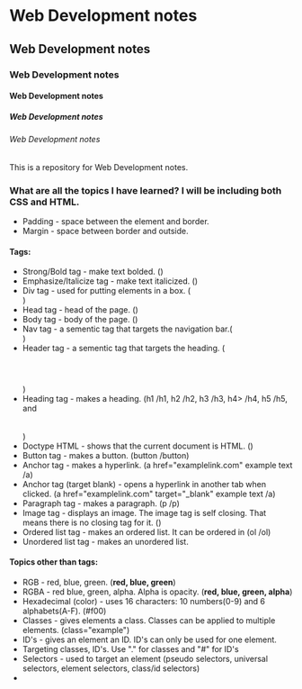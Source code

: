 # Web Development notes
## Web Development notes
### Web Development notes
#### Web Development notes
##### Web Development notes
###### Web Development notes

This is a repository for Web Development notes. 

### What are all the topics I have learned? I will be including both CSS and HTML.
* Padding - space between the element and border.
* Margin - space between border and outside.
#### Tags:
* Strong/Bold tag - make text bolded. (<strong></strong>)
* Emphasize/Italicize tag - make text italicized. (<em></em>)
* Div tag - used for putting elements in a box. (<div></div>)
* Head tag - head of the page. (<head></head>)
* Body tag - body of the page. (<body></body>)
* Nav tag - a sementic tag that targets the navigation bar.(<nav></nav>)
* Header tag - a sementic tag that targets the heading. (<header></header>) 
* Heading tag - makes a heading. (h1 /h1, h2 /h2, h3 /h3, h4> /h4, h5 /h5, and <h6></h6>)
* Doctype HTML - shows that the current document is HTML.  (<!DOCTYPE html>)
* Button tag - makes a button. (button /button)
* Anchor tag - makes a hyperlink. (a href="examplelink.com" example text /a)
* Anchor tag (target blank) -  opens a hyperlink in another tab when clicked. (a href="examplelink.com" target="_blank" example text /a)
* Paragraph tag - makes a paragraph. (p /p)
* Image tag - displays an image. The image tag is self closing. That means there is no closing tag for it. (<img>)
* Ordered list tag - makes an ordered list. It can be ordered in (ol /ol)
* Unordered list tag - makes an unordered list. 

#### Topics other than tags:
* RGB - red, blue, green. (**red, blue, green**)
* RGBA - red blue, green, alpha. Alpha is opacity. (**red, blue, green, alpha**)
* Hexadecimal (color) - uses 16 characters: 10 numbers(0-9) and 6 alphabets(A-F). (#f00)
* Classes - gives elements a class. Classes can be applied to multiple elements. (class="example")
* ID's - gives an element an ID. ID's can only be used for one element.
* Targeting classes, ID's. Use "." for classes and "#" for ID's
* Selectors - used to target an element (pseudo selectors, universal selectors, element selectors, class/id selectors)
* 



